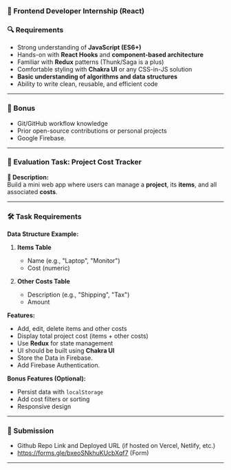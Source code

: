 ### 🌟 Frontend Developer Internship (React)


### 🔍 Requirements

- Strong understanding of **JavaScript (ES6+)**
- Hands-on with **React Hooks** and **component-based architecture**
- Familiar with **Redux** patterns (Thunk/Saga is a plus)
- Comfortable styling with **Chakra UI** or any CSS-in-JS solution
- **Basic understanding of algorithms and data structures**
- Ability to write clean, reusable, and efficient code

---

### 🧠 Bonus

- Git/GitHub workflow knowledge  
- Prior open-source contributions or personal projects
- Google Firebase. 

---

### 🧪 Evaluation Task: Project Cost Tracker

**📝 Description:**  
Build a mini web app where users can manage a **project**, its **items**, and all associated **costs**.

---

### 🛠️ Task Requirements

**Data Structure Example:**

1. **Items Table**
   - Name (e.g., "Laptop", "Monitor")
   - Cost (numeric)

2. **Other Costs Table**
   - Description (e.g., "Shipping", "Tax")
   - Amount

**Features:**

- Add, edit, delete items and other costs
- Display total project cost (items + other costs)
- Use **Redux** for state management
- UI should be built using **Chakra UI**
- Store the Data in Firebase.
- Add Firebase Authentication. 

**Bonus Features (Optional):**

- Persist data with `localStorage`
- Add cost filters or sorting
- Responsive design

---

### 🔗 Submission
- Github Repo Link and Deployed URL (if hosted on Vercel, Netlify, etc.)
- https://forms.gle/bxeoSNkhuKUcbXqf7 (Form)

---
